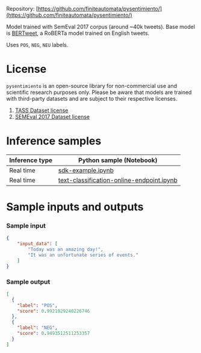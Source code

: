 Repository: [https://github.com/finiteautomata/pysentimiento/](https://github.com/finiteautomata/pysentimiento/)

Model trained with SemEval 2017 corpus (around ~40k tweets). Base model is [BERTweet](https://github.com/VinAIResearch/BERTweet), a RoBERTa model trained on English tweets.

Uses `POS`, `NEG`, `NEU` labels.

# License

`pysentimiento` is an open-source library for non-commercial use and scientific research purposes only. Please be aware that models are trained with third-party datasets and are subject to their respective licenses.

1. [TASS Dataset license](http://tass.sepln.org/tass_data/download.php)
2. [SEMEval 2017 Dataset license]()

# Inference samples

Inference type|Python sample (Notebook)
|--|--|
Real time|[sdk-example.ipynb](https://aka.ms/sdk-notebook-examples)
Real time|[text-classification-online-endpoint.ipynb](https://aka.ms/text-classification-online-endpoint-oss)

# Sample inputs and outputs

### Sample input
```json
{
    "input_data": [
        "Today was an amazing day!",
        "It was an unfortunate series of events."
    ]
}
```

### Sample output
```json
[
  {
    "label": "POS",
    "score": 0.9921929240226746
  },
  {
    "label": "NEG",
    "score": 0.9493512511253357
  }
]
```
